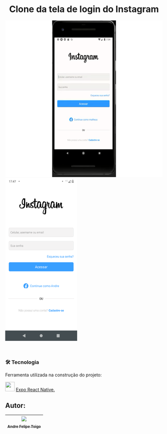 <h1 align="center"> Clone da tela de login do Instagram </h1>



<img src="https://github.com/Andre-Toigo/CloneInstagram/blob/main/assets/Telas/TelaModelo.png" width="550" height="500"><img src="https://github.com/Andre-Toigo/CloneInstagram/blob/main/assets/Telas/MinhaTela.png" width="230" height="520">


                          

<br>




### 🛠 Tecnologia

Ferramenta utilizada na construção do projeto:

<img src="https://cdn.jsdelivr.net/gh/devicons/devicon/icons/react/react-original.svg" width="30" height="30"/> [Expo React Native.](https://reactnative.dev/)  


## Autor:
| [<img src="https://avatars.githubusercontent.com/u/105762130?v=4" width=115><br><sub>Andre Felipe Toigo</sub>](https://github.com/Andre-Toigo) |
| :---: |


